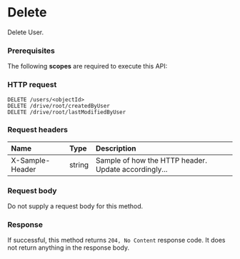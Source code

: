 # Delete

Delete User.
### Prerequisites
The following **scopes** are required to execute this API: 
### HTTP request
<!-- { "blockType": "ignored" } -->
```http
DELETE /users/<objectId>
DELETE /drive/root/createdByUser
DELETE /drive/root/lastModifiedByUser

```
### Request headers
| Name       | Type | Description|
|:---------------|:--------|:----------|
| X-Sample-Header  | string  | Sample of how the HTTP header. Update accordingly...|

### Request body
Do not supply a request body for this method.


### Response
If successful, this method returns `204, No Content` response code. It does not return anything in the response body.


<!-- uuid: 2c1f7b30-37b9-478f-a941-8e8d63232cd0
2015-10-16 01:35:22 UTC -->
<!-- {
  "type": "#page.annotation",
  "description": "Delete",
  "keywords": "",
  "section": "documentation",
  "tocPath": ""
}-->